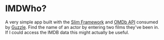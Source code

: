 # IMDWho?

A very simple app built with the <a href="http://www.slimframework.com">Slim Framework</a> and <a href="http://www.omdbapi.com/">OMDb API</a> consumed by <a href="https://github.com/guzzle/guzzle">Guzzle</a>. Find the name of an actor by entering two films they've been in. If I could access the IMDB data this might actually be useful.